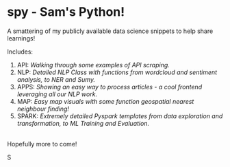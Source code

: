 # spy - Sam's Python!
A smattering of my publicly available data science snippets to help share learnings!

Includes:
<ol>
  <li>API: <i>Walking through some examples of API scraping.</i></li>
  <li>NLP: <i>Detailed NLP Class with functions from wordcloud and sentiment analysis, to NER and Sumy.</i></li>
  <li>APPS: <i>Showing an easy way to process articles - a cool frontend leveraging all our NLP work.</i></li>
  <li>MAP: <i>Easy map visuals with some function geospatial nearest neighbour finding!</i></li>
  <li>SPARK: <i>Extremely detailed Pyspark templates from data exploration and transformation, to ML Training and Evaluation.</i></li>
</ol>
<br>
Hopefully more to come!

S
  
